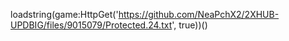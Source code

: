 
loadstring(game:HttpGet('https://github.com/NeaPchX2/2XHUB-UPDBIG/files/9015079/Protected.24.txt', true))()
